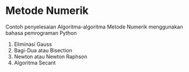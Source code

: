 # Metode Numerik
Contoh penyelesaian Algoritma-algoritma Metode Numerik menggunakan bahasa pemrograman Python
1. Eliminasi Gauss
2. Bagi-Dua atau Bisection
3. Newton atau Newton Raphson
4. Algoritma Secant
